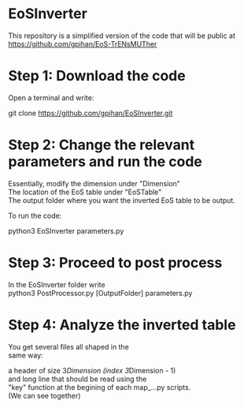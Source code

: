 # EoSInverter


This repository is a simplified version of the code 
that will be public at https://github.com/gpihan/EoS-TrENsMUTher


# Step 1: Download the code

Open a terminal and write: 

git clone https://github.com/gpihan/EoSInverter.git

# Step 2: Change the relevant parameters and run the code

Essentially, modify the dimension under "Dimension"\
The location of the EoS table under "EoSTable"\
The output folder where you want the inverted EoS table to be output.

To run the code: 

python3 EoSInverter parameters.py

# Step 3: Proceed to post process

In the EoSInverter folder write \
python3 PostProcessor.py [OutputFolder] parameters.py

# Step 4: Analyze the inverted table

You get several files all shaped in the\
same way:

a header of size 3*Dimension (index 3*Dimension - 1)\
and long line that should be read using the\
"key" function at the begining of each map_...py scripts.\
(We can see together)
